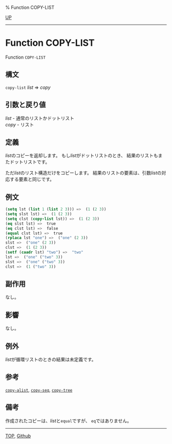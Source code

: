 % Function COPY-LIST

[UP](14.2.html)  

---

# Function COPY-LIST


Function `COPY-LIST`


## 構文

`copy-list` *list* => *copy*


## 引数と戻り値

*list* - 通常のリストかドットリスト  
*copy* - リスト


## 定義

*list*のコピーを返却します。
もし*list*がドットリストのとき、
結果のリストもまたドットリストです。

ただ*list*のリスト構造だけをコピーします。
結果のリストの要素は、引数*list*の対応する要素と同じです。


## 例文

```lisp
(setq lst (list 1 (list 2 3))) =>  (1 (2 3))
(setq slst lst) =>  (1 (2 3))
(setq clst (copy-list lst)) =>  (1 (2 3))
(eq slst lst) =>  true
(eq clst lst) =>  false
(equal clst lst) =>  true
(rplaca lst "one") =>  ("one" (2 3))
slst =>  ("one" (2 3))
clst =>  (1 (2 3))
(setf (caadr lst) "two") =>  "two"
lst =>  ("one" ("two" 3))
slst =>  ("one" ("two" 3))
clst =>  (1 ("two" 3))
```


## 副作用

なし。


## 影響

なし。


## 例外

*list*が循環リストのときの結果は未定義です。


## 参考

[`copy-alist`](14.2.copy-alist.html),
[`copy-seq`](17.3.copy-seq.html),
[`copy-tree`](14.2.copy-tree.html)


## 備考

作成されたコピーは、*list*と`equal`ですが、
`eq`ではありません。


---
[TOP](index.html),  [Github](https://github.com/nptcl/npt-japanese)

